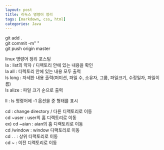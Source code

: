 ```yaml
---
layout: post
title: 리눅스 명령어 정리
tags: [markdown, css, html]
categories: Java
---
```


git add .  
git commit -m" "  
git push origin master  

linux 명령어 정리 포스팅  
la : list의 약자 / 디렉토리 안에 있는 내용을 확인  
la all : 디렉토리 안에 있는 내용 모두 출력  
ls long : 자세한 내용 출력(퍼미션, 파일 수, 소유자, 그룹, 파일크기, 수정일자, 파일이름)  
ls alize : 파일 크기 순으로 출력  

ll : ls 명령어에 -1 옵션을 준 형태를 표시  

cd : change directory / 다른 디랙토리로 이동  
cd ~user : user의 홈 디랙토리로 이동  
ex) cd ~aian : aian의 홈 디랙토리로 이동  
cd /window : window 디랙토리로 이동  
cd . . : 상위 디랙토리로 이동  
cd ~ : 이전 디랙토리로 이동  


